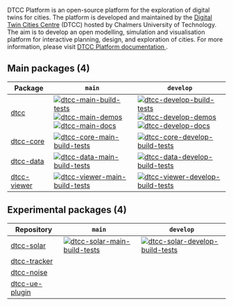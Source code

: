 DTCC Platform is an open-source platform for the exploration of
digital twins for cities. The platform is developed and maintained by
the [Digital Twin Cities Centre](https://dtcc.chalmers.se/) (DTCC)
hosted by Chalmers University of Technology. The aim is to develop an
open modelling, simulation and visualisation platform for interactive
planning, design, and exploration of cities. For more information, please visit [DTCC Platform documentation
](https://platform.dtcc.chalmers.se/).

## Main packages (4)

| Package | `main` | `develop` |
|---------|--------|-----------|
| [dtcc](https://github.com/dtcc-platform/dtcc) | [![dtcc-main-build-tests](https://github.com/dtcc-platform/dtcc/actions/workflows/ci-build-tests.yml/badge.svg?branch=main)](https://github.com/dtcc-platform/dtcc/actions/workflows/ci-build-tests.yml?query=branch%3Amain) <br> [![dtcc-main-demos](https://github.com/dtcc-platform/dtcc/actions/workflows/ci-demos.yml/badge.svg?branch=main)](https://github.com/dtcc-platform/dtcc/actions/workflows/ci-demos.yml?query=branch%3Amain) <br> [![dtcc-main-docs](https://github.com/dtcc-platform/dtcc/actions/workflows/ci-docs.yml/badge.svg?branch=main)](https://github.com/dtcc-platform/dtcc/actions/workflows/ci-docs.yml?query=branch%3Amain) | [![dtcc-develop-build-tests](https://github.com/dtcc-platform/dtcc/actions/workflows/ci-build-tests.yml/badge.svg?branch=develop)](https://github.com/dtcc-platform/dtcc/actions/workflows/ci-build-tests.yml?query=branch%3Adevelop) <br> [![dtcc-develop-demos](https://github.com/dtcc-platform/dtcc/actions/workflows/ci-demos.yml/badge.svg?branch=develop)](https://github.com/dtcc-platform/dtcc/actions/workflows/ci-demos.yml?query=branch%3Adevelop) <br> [![dtcc-develop-docs](https://github.com/dtcc-platform/dtcc/actions/workflows/ci-docs.yml/badge.svg?branch=develop)](https://github.com/dtcc-platform/dtcc/actions/workflows/ci-docs.yml?query=branch%3Adevelop) |
| [dtcc-core](https://github.com/dtcc-platform/dtcc-cire) | [![dtcc-core-main-build-tests](https://github.com/dtcc-platform/dtcc-core/actions/workflows/ci-build-tests.yml/badge.svg?branch=main)](https://github.com/dtcc-platform/dtcc-core/actions/workflows/ci-build-tests.yml?query=branch%3Amain) | [![dtcc-core-develop-build-tests](https://github.com/dtcc-platform/dtcc-core/actions/workflows/ci-build-tests.yml/badge.svg?branch=develop)](https://github.com/dtcc-platform/dtcc-core/actions/workflows/ci-build-tests.yml?query=branch%3Adevelop) |
| [dtcc-data](https://github.com/dtcc-platform/dtcc-data) | [![dtcc-data-main-build-tests](https://github.com/dtcc-platform/dtcc-data/actions/workflows/ci-build-tests.yml/badge.svg?branch=main)](https://github.com/dtcc-platform/dtcc-data/actions/workflows/ci-build-tests.yml?query=branch%3Amain) | [![dtcc-data-develop-build-tests](https://github.com/dtcc-platform/dtcc-data/actions/workflows/ci-build-tests.yml/badge.svg?branch=develop)](https://github.com/dtcc-platform/dtcc-data/actions/workflows/ci-build-tests.yml?query=branch%3Adevelop) |
| [dtcc-viewer](https://github.com/dtcc-platform/dtcc-viewer) | [![dtcc-viewer-main-build-tests](https://github.com/dtcc-platform/dtcc-viewer/actions/workflows/ci-build-tests.yml/badge.svg?branch=main)](https://github.com/dtcc-platform/dtcc-viewer/actions/workflows/ci-build-tests.yml?query=branch%3Amain) | [![dtcc-viewer-develop-build-tests](https://github.com/dtcc-platform/dtcc-viewer/actions/workflows/ci-build-tests.yml/badge.svg?branch=develop)](https://github.com/dtcc-platform/dtcc-viewer/actions/workflows/ci-build-tests.yml?query=branch%3Adevelop) |

## Experimental packages (4)

| Repository   | `main` | `develop` |
|--------------|--------|-----------|
| [dtcc-solar](https://github.com/dtcc-platform/dtcc-solar) | [![dtcc-solar-main-build-tests](https://github.com/dtcc-platform/dtcc-solar/actions/workflows/ci-build-tests.yml/badge.svg?branch=main)](https://github.com/dtcc-platform/dtcc-solar/actions/workflows/ci-build-tests.yml?query=branch%3Amain) | [![dtcc-solar-develop-build-tests](https://github.com/dtcc-platform/dtcc-solar/actions/workflows/ci-build-tests.yml/badge.svg?branch=develop)](https://github.com/dtcc-platform/dtcc-solar/actions/workflows/ci-build-tests.yml?query=branch%3Adevelop) |
| [dtcc-tracker](https://github.com/dtcc-platform/dtcc-tracker) | | |
| [dtcc-noise](https://github.com/dtcc-platform/dtcc-noise) |  |  |
| [dtcc-ue-plugin](https://github.com/dtcc-platform/dtcc-ue-plugin) | | |
